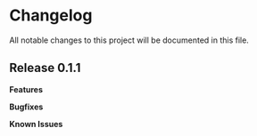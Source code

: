 # Changelog

All notable changes to this project will be documented in this file.

## Release 0.1.1

**Features**

**Bugfixes**

**Known Issues**

